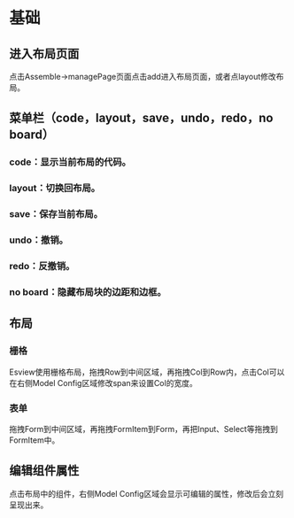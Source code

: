 # 基础

## 进入布局页面  

点击Assemble->managePage页面点击add进入布局页面，或者点layout修改布局。


## 菜单栏（code，layout，save，undo，redo，no board）
### code：显示当前布局的代码。
### layout：切换回布局。
### save：保存当前布局。
### undo：撤销。
### redo：反撤销。
### no board：隐藏布局块的边距和边框。


## 布局

### 栅格
Esview使用栅格布局，拖拽Row到中间区域，再拖拽Col到Row内，点击Col可以在右侧Model Config区域修改span来设置Col的宽度。

### 表单
拖拽Form到中间区域，再拖拽FormItem到Form，再把Input、Select等拖拽到FormItem中。


## 编辑组件属性
点击布局中的组件，右侧Model Config区域会显示可编辑的属性，修改后会立刻呈现出来。



